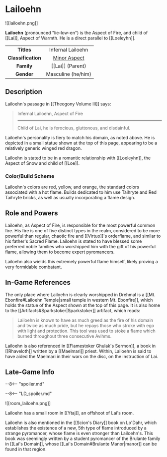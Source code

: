 # Lailoehn

![[lailoehn.png]]

**Lailoehn** (pronounced "lie-low-en") is the Aspect of Fire, and child of [[Lai]], Aspect of Warmth. He is a direct parallel to [[Loeleyhn]].

|  |  |
|:----------:|:----------------------:|
| **Titles** | Infernal Lailoehn |
| **Classification** | [Minor Aspect](/Lore/Higher_Beings/Aspects/Minor_Aspects/) |
| **Family** | [[Lai]] (Parent) |
| **Gender** | Masculine (he/him) |

## Description

Lailoehn's passage in [[Theogony Volume III]] says:

> Infernal Lailoehn, Aspect of Fire
> ***
> Child of Lai, he is ferocious, gluttonous, and disdainful.

Lailoehn's personality is fiery to match his domain, as noted above. He is depicted in a small statue shown at the top of this page, appearing to be a relatively generic winged red dragon.

Lailoehn is stated to be in a romantic relationship with [[Loeleyhn]], the Aspect of Snow and child of [[Loe]].

### Color/Build Scheme

Lailoehn's colors are red, yellow, and orange, the standard colors associated with a hot flame. Builds dedicated to him use Taihryte and Red Taihryte bricks, as well as usually incorporating a flame design.

## Role and Powers

Lailoehn, as Aspect of Fire, is responsible for the most powerful common fire. His fire is one of five distinct types in the realm, considered to be more powerful than regular, chaotic fire and [[Virtuo]]'s orderflame, and similar to his father's Sacred Flame. Lailoehn is stated to have blessed some preferred noble families who worshipped him with the gift of his powerful flame, allowing them to become expert pyromancers.

Lailoehn also wields this extremely powerful flame himself, likely proving a very formidable combatant.

## In-Game References

The only place where Lailoehn is clearly worshipped in Drehmal is a [[Mt. Ebonfire#Lailoehn Temple|small temple in western Mt. Ebonfire]], which holds the statue of the Aspect shown at the top of this page. It is also home to the [[Artifacts#Sparkstoker|Sparkstoker]] artifact, which reads:

> Lailoehn is known to have as much greed as the fire of his domain and twice as much pride, but he repays those who stroke with ego with light and protection. This tool was used to stoke a flame which burned throughout three consecutive Avihms.

Lailoehn is also referenced in [[Flamestoker Ghulak's Sermon]], a book in [[Rhaveloth]] written by a [[Maelmari]] priest. Within, Lailoehn is said to have aided the Maelmari in their wars on the disc, on the instruction of Lai.

## Late-Game Info

--8<-- "spoiler.md"

--8<-- "LD_spoiler.md"

![[room_lailoehn.png]]

Lailoehn has a small room in [[Ytaj]], an offshoot of Lai's room.

Lailoehn is also mentioned in the [[Scion's Diary]] book on Lo'Dahr, which establishes the existence of a new, 5th type of flame introduced by a strange pyromancer, whose flame is even stronger than Lailoehn's. This book was seemingly written by a student pyromancer of the Brulante family in [[Lai's Domain]], whose [[Lai's Domain#Brulante Manor|manor]] can be found in that region.
